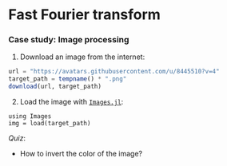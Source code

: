 # Fast Fourier transform


### Case study: Image processing

1. Download an image from the internet:
```julia
url = "https://avatars.githubusercontent.com/u/8445510?v=4"
target_path = tempname() * ".png"
download(url, target_path)
```

2. Load the image with [`Images.jl`](https://github.com/JuliaImages/Images.jl):
```@juliaexample image
using Images
img = load(target_path)
```

*Quiz*:
- How to invert the color of the image?
